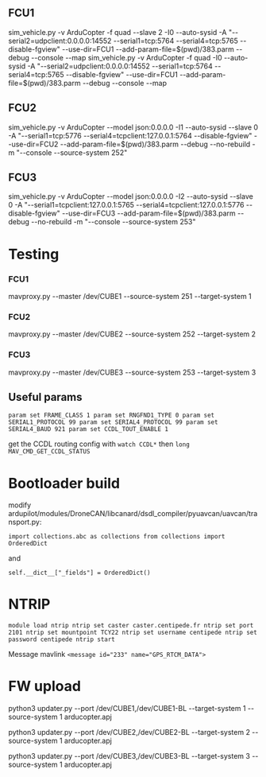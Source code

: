 ## FCU1 

sim_vehicle.py -v ArduCopter -f quad --slave 2 -I0 --auto-sysid -A "--serial2=udpclient:0.0.0.0:14552 --serial1=tcp:5764 --serial4=tcp:5765 --disable-fgview" --use-dir=FCU1 --add-param-file=$(pwd)/383.parm --debug --console --map
sim_vehicle.py -v ArduCopter -f quad -I0 --auto-sysid -A "--serial2=udpclient:0.0.0.0:14552 --serial1=tcp:5764 --serial4=tcp:5765 --disable-fgview" --use-dir=FCU1 --add-param-file=$(pwd)/383.parm --debug --console --map

## FCU2

sim_vehicle.py -v ArduCopter --model json:0.0.0.0 -I1 --auto-sysid --slave 0 -A "--serial1=tcp:5776 --serial4=tcpclient:127.0.0.1:5764 --disable-fgview" --use-dir=FCU2 --add-param-file=$(pwd)/383.parm --debug --no-rebuild -m "--console --source-system 252"

## FCU3

sim_vehicle.py -v ArduCopter --model json:0.0.0.0 -I2 --auto-sysid --slave 0 -A "--serial1=tcpclient:127.0.0.1:5765 --serial4=tcpclient:127.0.0.1:5776 --disable-fgview" --use-dir=FCU3 --add-param-file=$(pwd)/383.parm --debug --no-rebuild -m "--console --source-system 253"


# Testing 
### FCU1

mavproxy.py --master /dev/CUBE1 --source-system 251 --target-system 1


### FCU2
mavproxy.py --master /dev/CUBE2 --source-system 252 --target-system 2

### FCU3 

mavproxy.py --master /dev/CUBE3 --source-system 253 --target-system 3

## Useful params
`param set FRAME_CLASS 1
param set RNGFND1_TYPE 0
param set SERIAL1_PROTOCOL 99
param set SERIAL4_PROTOCOL 99
param set SERIAL4_BAUD 921
param set CCDL_TOUT_ENABLE 1`


get the CCDL routing config with 
``watch CCDL*``
then
`long MAV_CMD_GET_CCDL_STATUS`

# Bootloader build 

modify ardupilot/modules/DroneCAN/libcanard/dsdl_compiler/pyuavcan/uavcan/transport.py:

`import collections.abc as collections
from collections import OrderedDict`

and 

`self.__dict__["_fields"] = OrderedDict()`


# NTRIP 

`module load ntrip
ntrip set caster caster.centipede.fr
ntrip set port 2101
ntrip set mountpoint TCY22
ntrip set username centipede
ntrip set password centipede
ntrip start`


Message mavlink
``<message id="233" name="GPS_RTCM_DATA">``



# FW upload
python3 updater.py --port /dev/CUBE1,/dev/CUBE1-BL --target-system 1 --source-system 1 arducopter.apj

python3 updater.py --port /dev/CUBE2,/dev/CUBE2-BL --target-system 2 --source-system 1 arducopter.apj

python3 updater.py --port /dev/CUBE3,/dev/CUBE3-BL --target-system 3 --source-system 1 arducopter.apj
